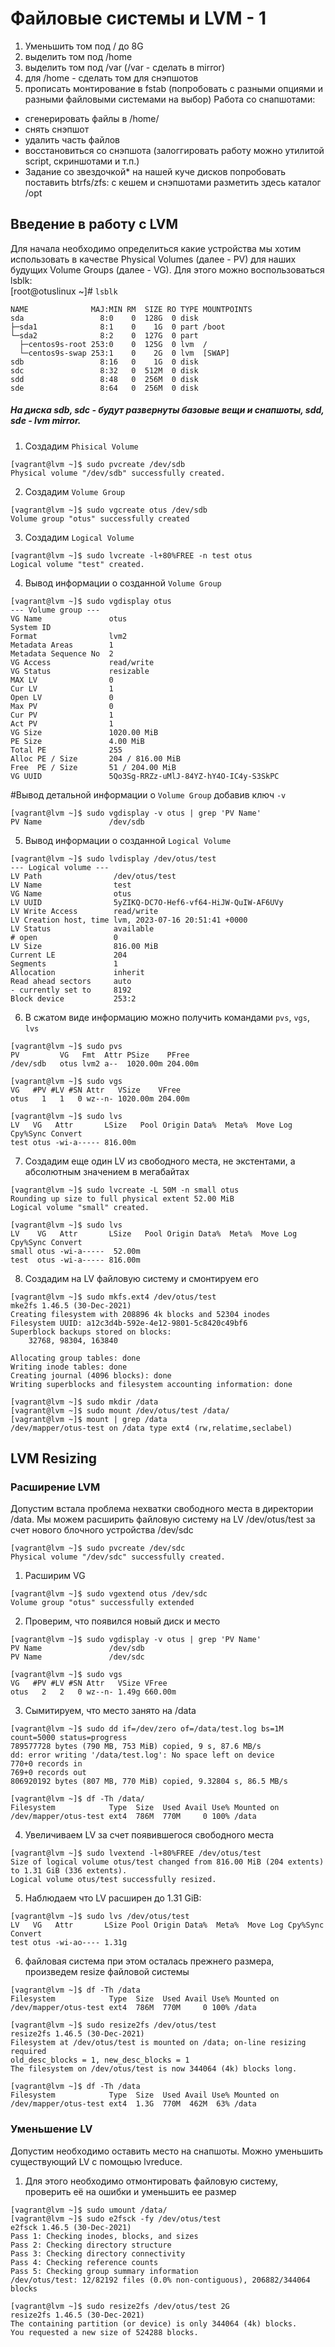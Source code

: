 # Файловые системы и LVM - 1

1. Уменьшить том под / до 8G
2. выделить том под /home
3. выделить том под /var (/var - сделать в mirror)
4. для /home - сделать том для снэпшотов
5. прописать монтирование в fstab (попробовать с разными опциями и разными файловыми системами на выбор)
Работа со снапшотами:
- сгенерировать файлы в /home/
- снять снэпшот
- удалить часть файлов
- восстановиться со снэпшота (залоггировать работу можно утилитой script, скриншотами и т.п.)
- Задание со звездочкой*
на нашей куче дисков попробовать поставить btrfs/zfs:
с кешем и снэпшотами разметить здесь каталог /opt

## Введение в работу с LVM
Для начала необходимо определиться какие устройства мы хотим использовать в качестве Physical Volumes (далее - PV) для наших будущих Volume Groups (далее - VG). Для
этого можно воспользоваться lsblk:  
[root@otuslinux ~]# `lsblk`  
```
NAME              MAJ:MIN RM  SIZE RO TYPE MOUNTPOINTS
sda                 8:0    0  128G  0 disk 
├─sda1              8:1    0    1G  0 part /boot
└─sda2              8:2    0  127G  0 part 
  ├─centos9s-root 253:0    0  125G  0 lvm  /
  └─centos9s-swap 253:1    0    2G  0 lvm  [SWAP]
sdb                 8:16   0    1G  0 disk 
sdc                 8:32   0  512M  0 disk 
sdd                 8:48   0  256M  0 disk 
sde                 8:64   0  256M  0 disk 
```

##### На диска  _sdb, sdc_ - будут развернуты базовые вещи и снапшоты, _sdd, sde_ - lvm mirror.

1) Создадим `Phisical Volume`
```
[vagrant@lvm ~]$ sudo pvcreate /dev/sdb
Physical volume "/dev/sdb" successfully created.
```

2) Создадим `Volume Group`
```
[vagrant@lvm ~]$ sudo vgcreate otus /dev/sdb
Volume group "otus" successfully created
```

3) Создадим `Logical Volume`
```
[vagrant@lvm ~]$ sudo lvcreate -l+80%FREE -n test otus
Logical volume "test" created.
```

4) Вывод информации о созданной `Volume Group`
```
[vagrant@lvm ~]$ sudo vgdisplay otus
--- Volume group ---
VG Name               otus
System ID             
Format                lvm2
Metadata Areas        1
Metadata Sequence No  2
VG Access             read/write
VG Status             resizable
MAX LV                0
Cur LV                1
Open LV               0
Max PV                0
Cur PV                1
Act PV                1
VG Size               1020.00 MiB
PE Size               4.00 MiB
Total PE              255
Alloc PE / Size       204 / 816.00 MiB
Free  PE / Size       51 / 204.00 MiB
VG UUID               5Qo3Sg-RRZz-uMlJ-84YZ-hY4O-IC4y-S3SkPC
```
#Вывод детальной информации о `Volume Group` добавив ключ `-v`
```
[vagrant@lvm ~]$ sudo vgdisplay -v otus | grep 'PV Name'
PV Name               /dev/sdb 
```  
5) Вывод информации о созданной `Logical Volume`
```
[vagrant@lvm ~]$ sudo lvdisplay /dev/otus/test
--- Logical volume ---
LV Path                /dev/otus/test
LV Name                test
VG Name                otus
LV UUID                5yZIKQ-DC7O-Hef6-vf64-HiJW-QuIW-AF6UVy
LV Write Access        read/write
LV Creation host, time lvm, 2023-07-16 20:51:41 +0000
LV Status              available
# open                 0
LV Size                816.00 MiB
Current LE             204
Segments               1
Allocation             inherit
Read ahead sectors     auto
- currently set to     8192
Block device           253:2
```
6) В сжатом виде информацию можно получить командами `pvs`, `vgs`, `lvs`
```
[vagrant@lvm ~]$ sudo pvs
PV         VG   Fmt  Attr PSize    PFree  
/dev/sdb   otus lvm2 a--  1020.00m 204.00m
```
```
[vagrant@lvm ~]$ sudo vgs
VG   #PV #LV #SN Attr   VSize    VFree  
otus   1   1   0 wz--n- 1020.00m 204.00m
```
```
[vagrant@lvm ~]$ sudo lvs
LV   VG   Attr       LSize   Pool Origin Data%  Meta%  Move Log Cpy%Sync Convert
test otus -wi-a----- 816.00m 
```

7) Создадим еще один LV из свободного места, не
экстентами, а абсолютным значением в мегабайтах 
```
[vagrant@lvm ~]$ sudo lvcreate -L 50M -n small otus
Rounding up size to full physical extent 52.00 MiB
Logical volume "small" created.
```
```
[vagrant@lvm ~]$ sudo lvs
LV    VG   Attr       LSize   Pool Origin Data%  Meta%  Move Log Cpy%Sync Convert
small otus -wi-a-----  52.00m                                                    
test  otus -wi-a----- 816.00m  
```
8) Создадим на LV файловую систему и смонтируем его
```
[vagrant@lvm ~]$ sudo mkfs.ext4 /dev/otus/test
mke2fs 1.46.5 (30-Dec-2021)
Creating filesystem with 208896 4k blocks and 52304 inodes
Filesystem UUID: a12c3d4b-592e-4e12-9801-5c8420c49bf6
Superblock backups stored on blocks: 
	32768, 98304, 163840

Allocating group tables: done                            
Writing inode tables: done                            
Creating journal (4096 blocks): done
Writing superblocks and filesystem accounting information: done
```
```
[vagrant@lvm ~]$ sudo mkdir /data
[vagrant@lvm ~]$ sudo mount /dev/otus/test /data/
[vagrant@lvm ~]$ mount | grep /data
/dev/mapper/otus-test on /data type ext4 (rw,relatime,seclabel)
```
## LVM Resizing
### Расширение LVM
Допустим встала проблема нехватки свободного места в директории /data. Мы можем расширить файловую систему на LV /dev/otus/test за счет нового блочного устройства
/dev/sdc
```
[vagrant@lvm ~]$ sudo pvcreate /dev/sdc
Physical volume "/dev/sdc" successfully created.
```
1) Расширим VG
```
[vagrant@lvm ~]$ sudo vgextend otus /dev/sdc
Volume group "otus" successfully extended
```
2) Проверим, что появился новый диск и место

```
[vagrant@lvm ~]$ sudo vgdisplay -v otus | grep 'PV Name'
PV Name               /dev/sdb     
PV Name               /dev/sdc     
```
```
[vagrant@lvm ~]$ sudo vgs
VG   #PV #LV #SN Attr   VSize VFree  
otus   2   2   0 wz--n- 1.49g 660.00m
```
3) Сымитируем, что место занято на /data
```
[vagrant@lvm ~]$ sudo dd if=/dev/zero of=/data/test.log bs=1M count=5000 status=progress
789577728 bytes (790 MB, 753 MiB) copied, 9 s, 87.6 MB/s
dd: error writing '/data/test.log': No space left on device
770+0 records in
769+0 records out
806920192 bytes (807 MB, 770 MiB) copied, 9.32804 s, 86.5 MB/s
```
```
[vagrant@lvm ~]$ df -Th /data/
Filesystem            Type  Size  Used Avail Use% Mounted on
/dev/mapper/otus-test ext4  786M  770M     0 100% /data
```
4) Увеличиваем LV за счет появившегося свободного места
```
[vagrant@lvm ~]$ sudo lvextend -l+80%FREE /dev/otus/test
Size of logical volume otus/test changed from 816.00 MiB (204 extents) to 1.31 GiB (336 extents).
Logical volume otus/test successfully resized.
```
5) Наблюдаем что LV расширен до 1.31 GiB:
```
[vagrant@lvm ~]$ sudo lvs /dev/otus/test
LV   VG   Attr       LSize Pool Origin Data%  Meta%  Move Log Cpy%Sync Convert
test otus -wi-ao---- 1.31g                                                  
```
6) файловая система при этом осталась прежнего размера, произведем resize файловой системы
```
[vagrant@lvm ~]$ df -Th /data
Filesystem            Type  Size  Used Avail Use% Mounted on
/dev/mapper/otus-test ext4  786M  770M     0 100% /data
```
```
[vagrant@lvm ~]$ sudo resize2fs /dev/otus/test
resize2fs 1.46.5 (30-Dec-2021)
Filesystem at /dev/otus/test is mounted on /data; on-line resizing required
old_desc_blocks = 1, new_desc_blocks = 1
The filesystem on /dev/otus/test is now 344064 (4k) blocks long.
```
```
[vagrant@lvm ~]$ df -Th /data
Filesystem            Type  Size  Used Avail Use% Mounted on
/dev/mapper/otus-test ext4  1.3G  770M  462M  63% /data
```
### Уменьшение LV
Допустим необходимо оставить место на снапшоты. Можно уменьшить существующий LV с помощью lvreduce. 

1) Для этого необходимо отмонтировать файловую систему,
проверить её на ошибки и уменьшить ее размер

```
[vagrant@lvm ~]$ sudo umount /data/
[vagrant@lvm ~]$ sudo e2fsck -fy /dev/otus/test
e2fsck 1.46.5 (30-Dec-2021)
Pass 1: Checking inodes, blocks, and sizes
Pass 2: Checking directory structure
Pass 3: Checking directory connectivity
Pass 4: Checking reference counts
Pass 5: Checking group summary information
/dev/otus/test: 12/82192 files (0.0% non-contiguous), 206882/344064 blocks
```
```
[vagrant@lvm ~]$ sudo resize2fs /dev/otus/test 2G
resize2fs 1.46.5 (30-Dec-2021)
The containing partition (or device) is only 344064 (4k) blocks.
You requested a new size of 524288 blocks.
```
